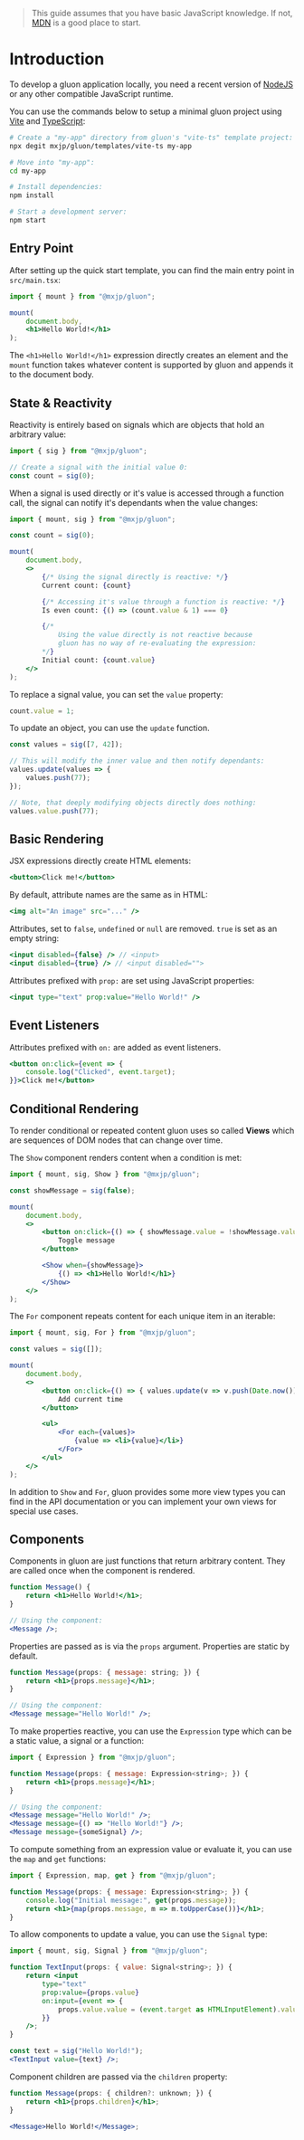 > This guide assumes that you have basic JavaScript knowledge. If not, [MDN](https://developer.mozilla.org/docs/Web/JavaScript) is a good place to start.

# Introduction
To develop a gluon application locally, you need a recent version of [NodeJS](https://nodejs.org/) or any other compatible JavaScript runtime.

You can use the commands below to setup a minimal gluon project using [Vite](https://vitejs.dev/) and [TypeScript](https://www.typescriptlang.org/):
```bash
# Create a "my-app" directory from gluon's "vite-ts" template project:
npx degit mxjp/gluon/templates/vite-ts my-app

# Move into "my-app":
cd my-app

# Install dependencies:
npm install

# Start a development server:
npm start
```

## Entry Point
After setting up the quick start template, you can find the main entry point in `src/main.tsx`:
```jsx
import { mount } from "@mxjp/gluon";

mount(
	document.body,
	<h1>Hello World!</h1>
);
```
The `<h1>Hello World!</h1>` expression directly creates an element and the `mount` function takes whatever content is supported by gluon and appends it to the document body.

## State & Reactivity
Reactivity is entirely based on signals which are objects that hold an arbitrary value:
```jsx
import { sig } from "@mxjp/gluon";

// Create a signal with the initial value 0:
const count = sig(0);
```
When a signal is used directly or it's value is accessed through a function call, the signal can notify it's dependants when the value changes:
```jsx
import { mount, sig } from "@mxjp/gluon";

const count = sig(0);

mount(
	document.body,
	<>
		{/* Using the signal directly is reactive: */}
		Current count: {count}

		{/* Accessing it's value through a function is reactive: */}
		Is even count: {() => (count.value & 1) === 0}

		{/*
			Using the value directly is not reactive because
			gluon has no way of re-evaluating the expression:
		*/}
		Initial count: {count.value}
	</>
);
```
To replace a signal value, you can set the `value` property:
```jsx
count.value = 1;
```
To update an object, you can use the `update` function.
```jsx
const values = sig([7, 42]);

// This will modify the inner value and then notify dependants:
values.update(values => {
	values.push(77);
});

// Note, that deeply modifying objects directly does nothing:
values.value.push(77);
```

## Basic Rendering
JSX expressions directly create HTML elements:
```jsx
<button>Click me!</button>
```

By default, attribute names are the same as in HTML:
```jsx
<img alt="An image" src="..." />
```

Attributes, set to `false`, `undefined` or `null` are removed. `true` is set as an empty string:
```jsx
<input disabled={false} /> // <input>
<input disabled={true} /> // <input disabled="">
```

Attributes prefixed with `prop:` are set using JavaScript properties:
```jsx
<input type="text" prop:value="Hello World!" />
```

## Event Listeners
Attributes prefixed with `on:` are added as event listeners.
```jsx
<button on:click={event => {
	console.log("Clicked", event.target);
}}>Click me!</button>
```

## Conditional Rendering
To render conditional or repeated content gluon uses so called **Views** which are sequences of DOM nodes that can change over time.

The `Show` component renders content when a condition is met:
```jsx
import { mount, sig, Show } from "@mxjp/gluon";

const showMessage = sig(false);

mount(
	document.body,
	<>
		<button on:click={() => { showMessage.value = !showMessage.value }}>
			Toggle message
		</button>

		<Show when={showMessage}>
			{() => <h1>Hello World!</h1>}
		</Show>
	</>
);
```

The `For` component repeats content for each unique item in an iterable:
```jsx
import { mount, sig, For } from "@mxjp/gluon";

const values = sig([]);

mount(
	document.body,
	<>
		<button on:click={() => { values.update(v => v.push(Date.now())) }}>
			Add current time
		</button>

		<ul>
			<For each={values}>
				{value => <li>{value}</li>}
			</For>
		</ul>
	</>
);
```

In addition to `Show` and `For`, gluon provides some more view types you can find in the API documentation or you can implement your own views for special use cases.

## Components
Components in gluon are just functions that return arbitrary content. They are called once when the component is rendered.
```jsx
function Message() {
	return <h1>Hello World!</h1>;
}

// Using the component:
<Message />;
```

Properties are passed as is via the `props` argument. Properties are static by default.
```jsx
function Message(props: { message: string; }) {
	return <h1>{props.message}</h1>;
}

// Using the component:
<Message message="Hello World!" />;
```

To make properties reactive, you can use the `Expression` type which can be a static value, a signal or a function:
```jsx
import { Expression } from "@mxjp/gluon";

function Message(props: { message: Expression<string>; }) {
	return <h1>{props.message}</h1>;
}

// Using the component:
<Message message="Hello World!" />;
<Message message={() => "Hello World!"} />;
<Message message={someSignal} />;
```

To compute something from an expression value or evaluate it, you can use the `map` and `get` functions:
```jsx
import { Expression, map, get } from "@mxjp/gluon";

function Message(props: { message: Expression<string>; }) {
	console.log("Initial message:", get(props.message));
	return <h1>{map(props.message, m => m.toUpperCase())}</h1>;
}
```

To allow components to update a value, you can use the `Signal` type:
```jsx
import { mount, sig, Signal } from "@mxjp/gluon";

function TextInput(props: { value: Signal<string>; }) {
	return <input
		type="text"
		prop:value={props.value}
		on:input={event => {
			props.value.value = (event.target as HTMLInputElement).value;
		}}
	/>;
}

const text = sig("Hello World!");
<TextInput value={text} />;
```

Component children are passed via the `children` property:
```jsx
function Message(props: { children?: unknown; }) {
	return <h1>{props.children}</h1>;
}

<Message>Hello World!</Message>;
```
